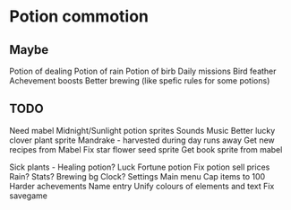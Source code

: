 # Potion commotion

## Maybe

Potion of dealing
Potion of rain
Potion of birb
Daily missions
Bird feather
Achevement boosts
Better brewing (like spefic rules for some potions)


## TODO

Need mabel
    Midnight/Sunlight potion sprites
    Sounds
    Music
    Better lucky clover plant sprite
    Mandrake - harvested during day runs away
    Get new recipes from Mabel
    Fix star flower seed sprite
    Get book sprite from mabel

Sick plants - Healing potion?
Luck
Fortune potion
Fix potion sell prices
Rain?
Stats?
Brewing bg
Clock?
Settings
Main menu
Cap items to 100
Harder achevements
Name entry
Unify colours of elements and text
Fix savegame

